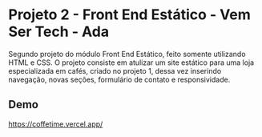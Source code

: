 
# Projeto 2 - Front End Estático - Vem Ser Tech - Ada

Segundo projeto do módulo Front End Estático, feito somente utilizando HTML e CSS. O projeto consiste em atulizar um site estático para uma loja especializada em cafés, criado no projeto 1, dessa vez inserindo navegação, novas seções, formulário de contato e responsividade.

## Demo

https://coffetime.vercel.app/